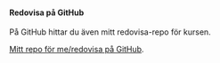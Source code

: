 #### Redovisa på GitHub

På GitHub hittar du även mitt redovisa-repo för kursen.

[Mitt repo för me/redovisa på GitHub](https://github.com/nordnod/designv2).
